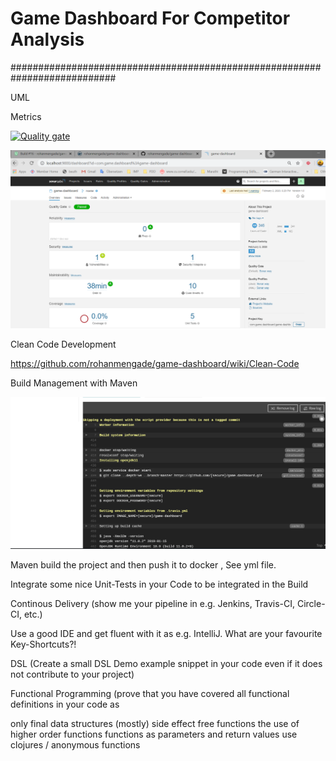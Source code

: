 # Game Dashboard For Competitor Analysis


###########################################################################

UML


Metrics

[![Quality gate](http://localhost:9000/api/project_badges/quality_gate?project=com.game.dashboard%3Agame-dashboard)](http://localhost:9000/dashboard?id=com.game.dashboard%3Agame-dashboard)

![alt text](https://github.com/rohanmengade/game-dashboard/blob/master/Sonarcube_Screenshot.PNG)


Clean Code Development

https://github.com/rohanmengade/game-dashboard/wiki/Clean-Code
 
Build Management with Maven

![alt text](https://github.com/rohanmengade/game-dashboard/blob/master/Maven.PNG)

Maven build the project and then push it to docker , See yml file.


Integrate some nice Unit-Tests in your Code to be integrated in the Build


Continous Delivery (show me your pipeline in e.g. Jenkins, Travis-CI, Circle-CI, etc.)


Use a good IDE and get fluent with it as e.g. IntelliJ. What are your favourite Key-Shortcuts?!


DSL (Create a small DSL Demo example snippet in your code even if it does not contribute to your project)


Functional Programming (prove that you have covered all functional definitions in your code as



only final data structures
(mostly) side effect free functions
the use of higher order functions
functions as parameters and return values
use clojures / anonymous functions





